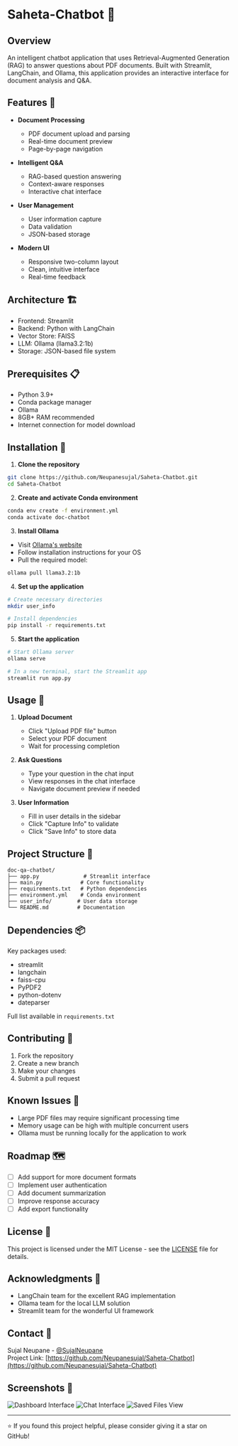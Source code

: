 # Saheta-Chatbot 🐺

## Overview
An intelligent chatbot application that uses Retrieval-Augmented Generation (RAG) to answer questions about PDF documents. Built with Streamlit, LangChain, and Ollama, this application provides an interactive interface for document analysis and Q&A.

## Features 🌟
- **Document Processing**
  - PDF document upload and parsing
  - Real-time document preview
  - Page-by-page navigation
  
- **Intelligent Q&A**
  - RAG-based question answering
  - Context-aware responses
  - Interactive chat interface
  
- **User Management**
  - User information capture
  - Data validation
  - JSON-based storage
  
- **Modern UI**
  - Responsive two-column layout
  - Clean, intuitive interface
  - Real-time feedback

## Architecture 🏗️
- Frontend: Streamlit
- Backend: Python with LangChain
- Vector Store: FAISS
- LLM: Ollama (llama3.2:1b)
- Storage: JSON-based file system

## Prerequisites 📋
- Python 3.9+
- Conda package manager
- Ollama
- 8GB+ RAM recommended
- Internet connection for model download

## Installation 🚀

1. **Clone the repository**
```bash
git clone https://github.com/Neupanesujal/Saheta-Chatbot.git
cd Saheta-Chatbot
```

2. **Create and activate Conda environment**
```bash
conda env create -f environment.yml
conda activate doc-chatbot
```

3. **Install Ollama**
- Visit [Ollama's website](https://ollama.ai)
- Follow installation instructions for your OS
- Pull the required model:
```bash
ollama pull llama3.2:1b
```

4. **Set up the application**
```bash
# Create necessary directories
mkdir user_info

# Install dependencies
pip install -r requirements.txt
```

5. **Start the application**
```bash
# Start Ollama server
ollama serve

# In a new terminal, start the Streamlit app
streamlit run app.py
```

## Usage 📖

1. **Upload Document**
   - Click "Upload PDF file" button
   - Select your PDF document
   - Wait for processing completion

2. **Ask Questions**
   - Type your question in the chat input
   - View responses in the chat interface
   - Navigate document preview if needed

3. **User Information**
   - Fill in user details in the sidebar
   - Click "Capture Info" to validate
   - Click "Save Info" to store data

## Project Structure 📁
```
doc-qa-chatbot/
├── app.py              # Streamlit interface
├── main.py            # Core functionality
├── requirements.txt   # Python dependencies
├── environment.yml    # Conda environment
├── user_info/        # User data storage
└── README.md         # Documentation
```

## Dependencies 📦
Key packages used:
- streamlit
- langchain
- faiss-cpu
- PyPDF2
- python-dotenv
- dateparser

Full list available in `requirements.txt`

## Contributing 🤝
1. Fork the repository
2. Create a new branch
3. Make your changes
4. Submit a pull request

## Known Issues 🐛
- Large PDF files may require significant processing time
- Memory usage can be high with multiple concurrent users
- Ollama must be running locally for the application to work

## Roadmap 🗺️
- [ ] Add support for more document formats
- [ ] Implement user authentication
- [ ] Add document summarization
- [ ] Improve response accuracy
- [ ] Add export functionality

## License 📄
This project is licensed under the MIT License - see the [LICENSE](LICENSE) file for details.

## Acknowledgments 🙏
- LangChain team for the excellent RAG implementation
- Ollama team for the local LLM solution
- Streamlit team for the wonderful UI framework

## Contact 📧
Sujal Neupane - [@SujalNeupane](https://www.linkedin.com/in/sujal-neupane/)  
Project Link: [https://github.com/Neupanesujal/Saheta-Chatbot](https://github.com/Neupanesujal/Saheta-Chatbot)

## Screenshots 📸
![Dashboard Interface](Screenshots/dashboard.png)
![Chat Interface](Screenshots/chat.png)
![Saved Files View](Screenshots/saved_file.png)

---
⭐️ If you found this project helpful, please consider giving it a star on GitHub!